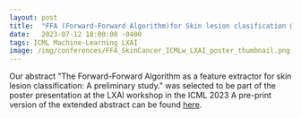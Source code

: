 ```yaml
---
layout: post
title:  "FFA (Forward-Forward Algorithm)for Skin lesion clasification @ ICML 2023"
date:   2023-07-12 18:00:00 -0400
tags: ICML Machine-Learning LXAI
image: /img/conferences/FFA_SkinCancer_ICMLw_LXAI_poster_thumbnail.png
---
```

Our abstract "The Forward-Forward Algorithm as a feature extractor for skin lesion classification: A preliminary study." was selected to be part of the poster presentation at the LXAI workshop in the ICML 2023
A pre-print version of the extended abstract can be found [here](https://openreview.net/forum?id=Yv5pBDLUq6).


